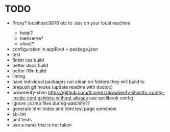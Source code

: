 # TODO
* Proxy? localhost:9876 etc to <project-name>.dev on your local machine
	* hotel?
	* mehserve?
	* vhost?
* configuration in appRoot + package.json
* test
* finish css build
* better docs build
* better i18n build
* linting
* have individual packages run clean on folders they will build to
* prepush git hooks (update readme with doctoc)
* browserify-shim https://github.com/thlorenz/browserify-shim#c-config-inside-configshimjs-without-aliases use spellbook config
* ignore .js.tmp files during watchify??
* generate html index and html test page somehow
* sb-lint
* unit tests
* use a name that is not taken
